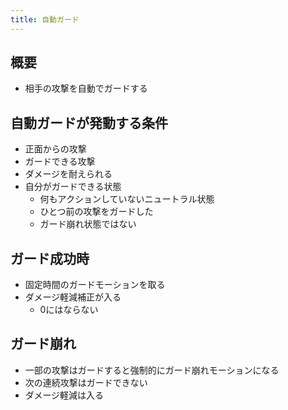 ```yaml
---
title: 自動ガード
---
```


## 概要
* 相手の攻撃を自動でガードする

## 自動ガードが発動する条件
* 正面からの攻撃
* ガードできる攻撃
* ダメージを耐えられる
* 自分がガードできる状態
    * 何もアクションしていないニュートラル状態
    * ひとつ前の攻撃をガードした
    * ガード崩れ状態ではない

## ガード成功時
* 固定時間のガードモーションを取る
* ダメージ軽減補正が入る
    * 0にはならない

## ガード崩れ
* 一部の攻撃はガードすると強制的にガード崩れモーションになる
* 次の連続攻撃はガードできない
* ダメージ軽減は入る